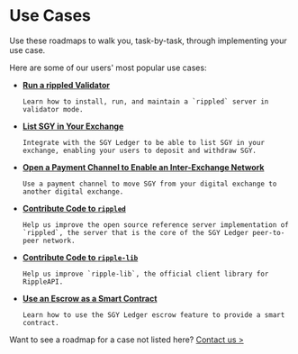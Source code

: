 # Use Cases

Use these roadmaps to walk you, task-by-task, through implementing your use case.

Here are some of our users' most popular use cases:

* **[Run a rippled Validator](run-a-rippled-validator.html)**

      Learn how to install, run, and maintain a `rippled` server in validator mode.

* **[List SGY in Your Exchange](list-xrp-in-your-exchange.html)**

      Integrate with the SGY Ledger to be able to list SGY in your exchange, enabling your users to deposit and withdraw SGY.

* **[Open a Payment Channel to Enable an Inter-Exchange Network](open-a-payment-channel-to-enable-an-inter-exchange-network.html)**

      Use a payment channel to move SGY from your digital exchange to another digital exchange.

* **[Contribute Code to `rippled`](contribute-code-to-rippled.html)**

      Help us improve the open source reference server implementation of `rippled`, the server that is the core of the SGY Ledger peer-to-peer network.

* **[Contribute Code to `ripple-lib`](contribute-code-to-ripple-lib.html)**

      Help us improve `ripple-lib`, the official client library for RippleAPI.

* **[Use an Escrow as a Smart Contract](use-an-escrow-as-a-smart-contract.html)**

      Learn how to use the SGY Ledger escrow feature to provide a smart contract.

Want to see a roadmap for a case not listed here? [Contact us >](mailto:docs@ripple.com)
